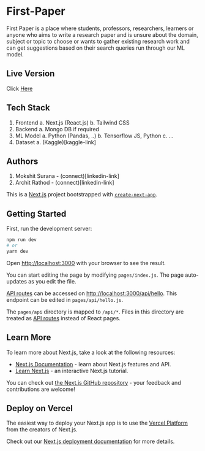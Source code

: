 # First-Paper

First Paper is a place where students, professors, researchers,                   learners or anyone who aims to write a research paper and is unsure about the domain, subject or topic to choose or wants to gather existing research work and can get suggestions based on their search queries run through our ML model.

## Live Version
Click [Here](https://first-paper.vercel.app/)

## Tech Stack
1. Frontend
    a. Next.js (React.js)
    b. Tailwind CSS
2. Backend
    a. Mongo DB if required
3. ML Model
    a. Python (Pandas, ..)
    b. Tensorflow JS, Python
    c. ...
4. Dataset
    a. (Kaggle)[kaggle-link]

<!-- ## Research Paper Published -->
<!-- Click [Here]() -->

## Authors

1. Mokshit Surana - (connect)[linkedin-link]
2. Archit Rathod - (connect)[linkedin-link]


<!-- Next js default readme -->

This is a [Next.js](https://nextjs.org/) project bootstrapped with [`create-next-app`](https://github.com/vercel/next.js/tree/canary/packages/create-next-app).

## Getting Started

First, run the development server:

```bash
npm run dev
# or
yarn dev
```

Open [http://localhost:3000](http://localhost:3000) with your browser to see the result.

You can start editing the page by modifying `pages/index.js`. The page auto-updates as you edit the file.

[API routes](https://nextjs.org/docs/api-routes/introduction) can be accessed on [http://localhost:3000/api/hello](http://localhost:3000/api/hello). This endpoint can be edited in `pages/api/hello.js`.

The `pages/api` directory is mapped to `/api/*`. Files in this directory are treated as [API routes](https://nextjs.org/docs/api-routes/introduction) instead of React pages.

## Learn More

To learn more about Next.js, take a look at the following resources:

- [Next.js Documentation](https://nextjs.org/docs) - learn about Next.js features and API.
- [Learn Next.js](https://nextjs.org/learn) - an interactive Next.js tutorial.

You can check out [the Next.js GitHub repository](https://github.com/vercel/next.js/) - your feedback and contributions are welcome!

## Deploy on Vercel

The easiest way to deploy your Next.js app is to use the [Vercel Platform](https://vercel.com/new?utm_medium=default-template&filter=next.js&utm_source=create-next-app&utm_campaign=create-next-app-readme) from the creators of Next.js.

Check out our [Next.js deployment documentation](https://nextjs.org/docs/deployment) for more details.
